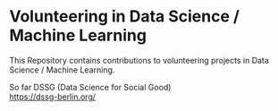 # Volunteering in Data Science / Machine Learning
This Repository contains contributions to volunteering projects in Data Science / Machine Learning.

So far DSSG (Data Science for Social Good)  
https://dssg-berlin.org/
